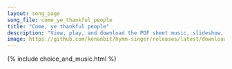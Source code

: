 ```yaml
---
layout: song_page
song_file: come_ye_thankful_people
title: "Come, ye thankful people"
description: "View, play, and download the PDF sheet music, slideshow, and audio. Lyrics: Come, ye thankful people, come, raise a song of harvest home: fruit and crops are gathered in, safe before the storms begin; God, our Maker, will prov... english theist 4part autumn"
image: https://github.com/kenanbit/hymn-singer/releases/latest/download/come_ye_thankful_people-trad.png
---
```


{% include choice_and_music.html %}